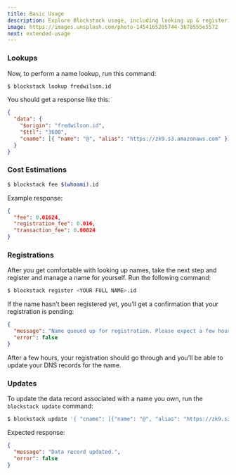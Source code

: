 ```yaml
---
title: Basic Usage
description: Explore Blockstack usage, including looking up & registering names.
image: https://images.unsplash.com/photo-1454165205744-3b78555e5572
next: extended-usage
---
```


### Lookups

Now, to perform a name lookup, run this command:

```bash
$ blockstack lookup fredwilson.id
```

You should get a response like this:

```json
{
  "data": {
    "$origin": "fredwilson.id",
    "$ttl": "3600",
    "cname": [{ "name": "@", "alias": "https://zk9.s3.amazonaws.com" }]
  }
}
```

### Cost Estimations

```bash
$ blockstack fee $(whoami).id
```

Example response:

```json
{
  "fee": 0.01624,
  "registration_fee": 0.016,
  "transaction_fee": 0.00024
}
```

### Registrations

After you get comfortable with looking up names, take the next step and register and manage a name for yourself. Run the following command:

```bash
$ blockstack register <YOUR FULL NAME>.id
```

If the name hasn’t been registered yet, you’ll get a confirmation that your registration is pending:

```json
{
  "message": "Name queued up for registration. Please expect a few hours for this process to be completed.",
  "error": false
}
```

After a few hours, your registration should go through and you’ll be able to update your DNS records for the name.

### Updates

To update the data record associated with a name you own, run the `blockstack update` command:

```bash
$ blockstack update '{ "cname": [{"name": "@", "alias": "https://zk9.s3.amazonaws.com/yeezy.id"}] }'
```

Expected response:

```json
{
  "message": "Data record updated.",
  "error": false
}
```
